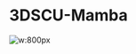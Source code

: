 # 3DSCU-Mamba
<div align="center">


</div>

<p align="center" style="font-size: larger;">
  
</p>

![w:800px](imgs/overview2.png)

